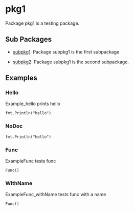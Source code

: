 # pkg1

Package pkg1 is a testing package.

## Sub Packages

* [subpkg1](./subpkg1): Package subpkg1 is the first subpackage

* [subpkg2](./subpkg2): Package subpkg1 is the second subpackage.

## Examples

### Hello

Example_hello prints hello

```golang
fmt.Println("hello")
```

### NoDoc

```golang
fmt.Println("hello")
```

### Func

ExampleFunc tests func

```golang
Func()
```

### WithName

ExampleFunc_withName tests func with a name

```golang
Func()
```

